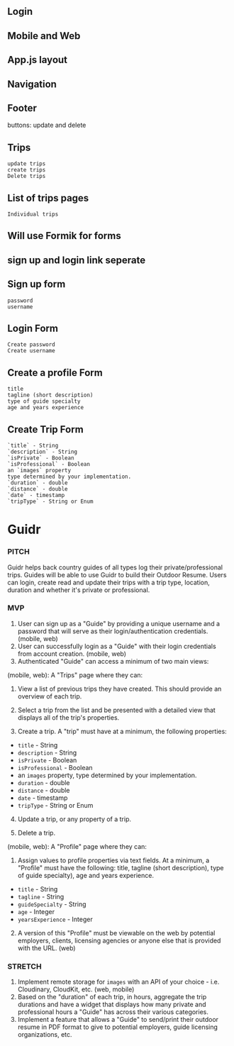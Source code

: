 ## Login
## Mobile and Web
## App.js layout
## Navigation
## Footer

buttons: update and delete

## Trips 
	update trips
	create trips
	Delete trips

## List of trips pages
	Individual trips

## Will use Formik for forms
## sign up and login link seperate

## Sign up form
	password 
	username

## Login Form
	Create password
	Create username

## Create a profile Form 
	title
	tagline (short description) 
	type of guide specialty
	age and years experience

## Create Trip Form 
	`title` - String
	`description` - String
	`isPrivate` - Boolean
	`isProfessional` - Boolean
	an `images` property
	type determined by your implementation. 
	`duration` - double
	`distance` - double
	`date` - timestamp
	`tripType` - String or Enum	


	

# **Guidr**

### PITCH

Guidr helps back country guides of all types log their private/professional trips. Guides will be able to use Guidr to build their Outdoor Resume. Users can login, create read and update their trips with a trip type, location, duration and whether it's private or professional.

### MVP

1. User can sign up as a "Guide" by providing a unique username and a password that will serve as their login/authentication credentials. (mobile, web)
2. User can successfully login as a "Guide" with their login credentials from account creation. (mobile, web)
3. Authenticated "Guide" can access a minimum of two main views:	

(mobile, web): A "Trips" page where they can:	

1. View a list of previous trips they have created. This should provide an overview of each trip.	

2. Select a trip from the list and be presented with a detailed view that displays all of the trip's properties.	

3. Create a trip. A "trip" must have at a minimum, the following properties:	 

- `title` - String
- `description` - String
- `isPrivate` - Boolean
- `isProfessional` - Boolean
- an `images` property, type determined by your implementation.
- `duration` - double
- `distance` - double
- `date` - timestamp
- `tripType` - String or Enum

4. Update a trip, or any property of a trip.	

5. Delete a trip.	

(mobile, web): A "Profile" page where they can:	

1. Assign values to profile properties via text fields. At a minimum, a "Profile" must have the following: title, tagline (short description), type of guide specialty), age and years experience.	

- `title` - String
- `tagline` - String
- `guideSpecialty` - String
- `age` - Integer
- `yearsExperience` - Integer

2. A version of this "Profile" must be viewable on the web by potential employers, clients, licensing agencies or anyone else that is provided with the URL. (web)

### STRETCH

1. Implement remote storage for `images` with an API of your choice - i.e. Cloudinary, CloudKit, etc. (web, mobile)
2. Based on the "duration" of each trip, in hours, aggregate the trip durations and have a widget that displays how many private and professional hours a "Guide" has across their various categories.
3. Implement a feature that allows a "Guide" to send/print their outdoor resume in PDF format to give to potential employers, guide licensing organizations, etc.